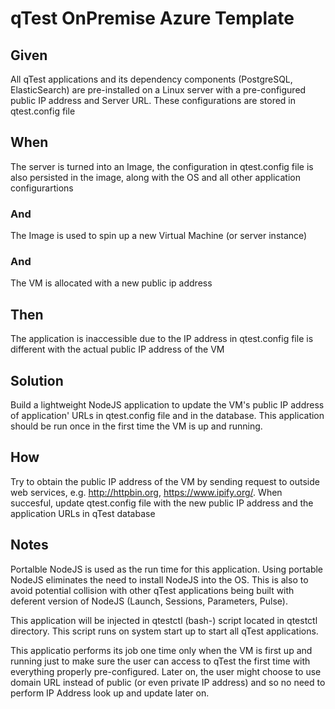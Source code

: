 # qTest OnPremise Azure Template

## Given
All qTest applications and its dependency components (PostgreSQL, ElasticSearch) are pre-installed on a Linux server with a pre-configured public IP address and Server URL.
These configurations are stored in qtest.config file

## When
The server is turned into an Image, the configuration in qtest.config file is also persisted in the image, along with the OS and all other application configurartions

### And
The Image is used to spin up a new Virtual Machine (or server instance)

### And
The VM is allocated with a new public ip address

## Then
The application is inaccessible due to the IP address in qtest.config file is different with the actual public IP address of the VM

## Solution
Build a lightweight NodeJS application to update the VM's public IP address of application' URLs in qtest.config file and in the database. This application should be run once in the first time the VM is up and running.

## How
Try to obtain the public IP address of the VM by sending request to outside web services, e.g. http://httpbin.org, https://www.ipify.org/. When succesful, update qtest.config file with the new public IP address and the application URLs in qTest database

## Notes
Portalble NodeJS is used as the run time for this application. Using portable NodeJS eliminates the need to install NodeJS into the OS. This is also to avoid potential collision with other qTest applications being built with deferent version of NodeJS (Launch, Sessions, Parameters, Pulse).

This application will be injected in qtestctl (bash-) script located in qtestctl directory. This script runs on system start up to start all qTest applications.

This applicatio performs its job one time only when the VM is first up and running just to make sure the user can access to qTest the first time with everything properly pre-configured. Later on, the user might choose to use domain URL instead of public (or even private IP address) and so no need to perform IP Address look up and update later on.
